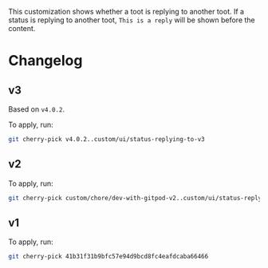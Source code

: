This customization shows whether a toot is
replying to another toot.
If a status is replying to another toot,
`This is a reply` will be shown before the content.

# Changelog

## v3

Based on `v4.0.2`.

To apply, run:

```sh
git cherry-pick v4.0.2..custom/ui/status-replying-to-v3
```

## v2

To apply, run:

```sh
git cherry-pick custom/chore/dev-with-gitpod-v2..custom/ui/status-replying-to-v2
```

## v1

To apply, run:

```sh
git cherry-pick 41b31f31b9bfc57e94d9bcd8fc4eafdcaba66466
```
